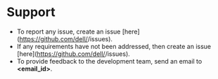 <!--
Copyright (c) 2022 Dell Inc., or its subsidiaries. All Rights Reserved.

Licensed under the GPL, Version 3.0 (the "License");
you may not use this file except in compliance with the License.
You may obtain a copy of the License at

    https://www.gnu.org/licenses/gpl-3.0.txt
-->

# Support

  * To report any issue, create an issue [here](https://github.com/dell/<repo name>/issues).
  * If any requirements have not been addressed, then create an issue [here](https://github.com/dell/<repo name>/issues).
  * To provide feedback to the development team, send an email to **<email_id>**.
